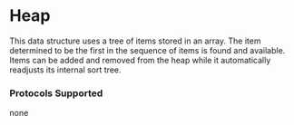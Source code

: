# Heap

This data structure uses a tree of items stored in an array. The item determined to be the first in the sequence of items is found and available. Items can be added and removed from the heap while it automatically readjusts its internal sort tree.  

### Protocols Supported

none